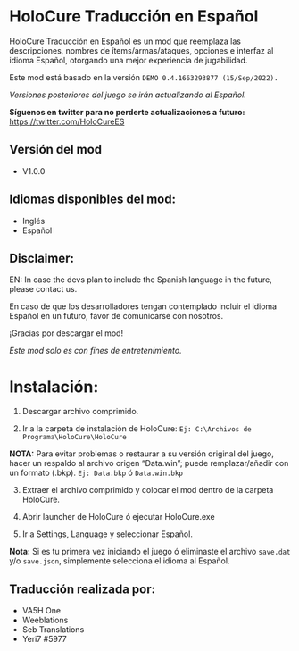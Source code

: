 # HoloCure Traducción en Español

HoloCure Traducción en Español es un mod que reemplaza las descripciones, nombres de ítems/armas/ataques, opciones e interfaz al idioma Español, otorgando una mejor experiencia de jugabilidad.

Este mod está basado en la versión `DEMO 0.4.1663293877 (15/Sep/2022).`

*Versiones posteriores del juego se irán actualizando al Español.*

**Síguenos en twitter para no perderte actualizaciones a futuro:** https://twitter.com/HoloCureES

## Versión del mod
- V1.0.0

## Idiomas disponibles del mod:
- Inglés
- Español

## Disclaimer:
EN: In case the devs plan to include the Spanish language in the future, please contact us.

En caso de que los desarrolladores tengan contemplado incluir el idioma Español en un futuro, favor de comunicarse con nosotros.

¡Gracias por descargar el mod!

*Este mod solo es con fines de entretenimiento.*

# Instalación:
1. Descargar archivo comprimido.

2. Ir a la carpeta de instalación de HoloCure:
`Ej: C:\Archivos de Programa\HoloCure\HoloCure`

**NOTA:** Para evitar problemas o restaurar a su versión original del juego, hacer un respaldo al archivo origen “Data.win”; puede remplazar/añadir con un formato (.bkp).
`Ej: Data.bkp` ó `Data.win.bkp`

3. Extraer el archivo comprimido y colocar el mod dentro de la carpeta HoloCure.

4. Abrir launcher de HoloCure ó ejecutar HoloCure.exe

5. Ir a Settings, Language y seleccionar Español.

**Nota:** Si es tu primera vez iniciando el juego ó eliminaste el archivo `save.dat` y/o `save.json`, simplemente selecciona el idioma al Español.


## Traducción realizada por:
- VA5H One
- Weeblations
- Seb Translations
- Yeri7 #5977
